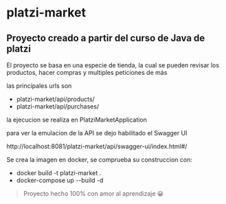 # platzi-market
 

## Proyecto creado a partir del curso de Java de platzi

El proyecto se basa en una especie de tienda, la cual se pueden revisar
los productos, hacer compras y multiples peticiones de más


las principales urls son 

- platzi-market/api/products/
- platzi-market/api/purchases/

la ejecucion se realiza en PlatziMarketApplication

para ver la emulacion de la API se dejo habilitado el Swagger UI

http://localhost:8081/platzi-market/api/swagger-ui/index.html#/

Se crea la imagen en docker, se comprueba su construccion con:

- docker build -t platzi-market .
- docker-compose up --build -d


> Proyecto hecho 100% con amor al aprendizaje 😀